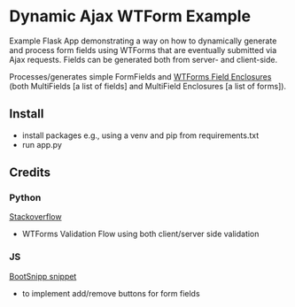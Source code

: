 
# Dynamic Ajax WTForm Example

Example Flask App demonstrating a way on how to dynamically generate and process form fields using WTForms that are eventually submitted via Ajax requests. Fields can be generated both from server- and client-side.

Processes/generates simple FormFields and [WTForms Field Enclosures](http://wtforms.simplecodes.com/docs/1.0.1/fields.html#field-enclosures) (both MultiFields [a list of fields] and MultiField Enclosures [a list of forms]).

## Install

- install packages e.g., using a venv and pip from requirements.txt
- run app.py

## Credits

### Python

[Stackoverflow](https://stackoverflow.com/questions/19898967/how-to-use-wtforms-in-ajax-validation)

- WTForms Validation Flow using both client/server side validation

### JS
[BootSnipp snippet](https://bootsnipp.com/snippets/featured/dynamic-form-fields-add-amp-remove-bs3)

 - to implement add/remove buttons for form fields
